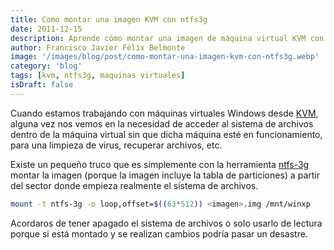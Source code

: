 ```yaml
---
title: Como montar una imagen KVM con ntfs3g
date: 2011-12-15
description: Aprende cómo montar una imagen de máquina virtual KVM con el sistema de archivos NTFS utilizando la herramienta ntfs-3g, ideal para recuperación de datos y mantenimiento.
author: Francisco Javier Félix Belmonte
image: '/images/blog/post/como-montar-una-imagen-kvm-con-ntfs3g.webp'
category: 'blog'
tags: [kvm, ntfs3g, maquinas virtuales]
isDraft: false
---
```


Cuando estamos trabajando con máquinas virtuales Windows desde [KVM](http://www.linux-kvm.org/), alguna vez nos vemos en la necesidad de acceder al sistema de archivos dentro de la máquina virtual sin que dicha máquina esté en funcionamiento, para una limpieza de virus, recuperar archivos, etc.

Existe un pequeño truco que es simplemente con la herramienta [ntfs-3g](http://www.ntfs-3g.org/) montar la imagen (porque la imagen incluye la tabla de particiones) a partir del sector donde empieza realmente el sistema de archivos.

```bash
mount -t ntfs-3g -o loop,offset=$((63*512)) <imagen>.img /mnt/winxp
```

Acordaros de tener apagado el sistema de archivos o solo usarlo de lectura porque si está montado y se realizan cambios podría pasar un desastre.
